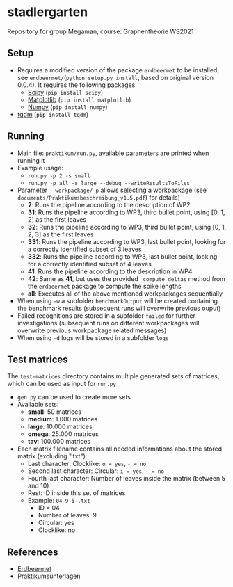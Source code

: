 # stadlergarten
Repository for group Megaman, course: Graphentheorie WS2021

## Setup
- Requires a modified version of the package `erdbeermet` to be installed, see `erdbeermet/`(`python setup.py install`, based on original version 0.0.4). It requires the following packages
  - [Scipy](http://www.scipy.org/install.html) (`pip install scipy`)
  - [Matplotlib](https://matplotlib.org/) (`pip install matplotlib`)
  - [Numpy](https://numpy.org) (`pip install numpy`)
- [tqdm](https://pypi.org/project/tqdm/) (`pip install tqdm`)

## Running
- Main file: `praktikum/run.py`, available parameters are printed when running it
- Example usage:
  - `run.py -p 2 -s small`
  - `run.py -p all -s large --debug --writeResultsToFiles`
- Parameter `--workpackage/-p` allows selecting a workpackage (see `documents/Praktikumsbeschreibung_v1.5.pdf`) for details)
  - **2**: Runs the pipeline according to the description of WP2
  - **31**: Runs the pipeline according to WP3, third bullet point, using [0, 1, 2] as the first leaves
  - **32**: Runs the pipeline according to WP3, third bullet point, using [0, 1, 2, 3] as the first leaves
  - **331**: Runs the pipeline according to WP3, last bullet point, looking for a correctly identified subset of 3 leaves
  - **332**: Runs the pipeline according to WP3, last bullet point, looking for a correctly identified subset of 4 leaves
  - **41**: Runs the pipeline according to the description in WP4
  - **42**: Same as **41**, but uses the provided `_compute_deltas` method from the `erdbeermet` package to compute the spike lengths
  - **all**: Executes all of the above mentioned workpackages sequentially
- When using `-w` a subfolder `benchmarkOutput` will be created containing the benchmark results (subsequent runs will overwrite previous ouput)
- Failed recognitions are stored in a subfolder `failed` for further investigations (subsequent runs on different workpackages will overwrite previous workpackage related messages)
- When using `-d` logs will be stored in a subfolder `logs`

## Test matrices
The `test-matrices` directory contains multiple generated sets of matrices, which can be used as input for `run.py`
- `gen.py` can be used to create more sets
- Available sets:
  - **small**: 50 matrices
  - **medium**: 1.000 matrices
  - **large**: 10.000 matrices
  - **omega**: 25.000 matrices
  - **tav**: 100.000 matrices
- Each matrix filename contains all needed informations about the stored matrix (excluding ".txt"):
  - Last character: Clocklike: `o = yes`, `- = no`
  - Second last character: Circular: `i = yes`, `- = no`
  - Fourth last character: Number of leaves inside the matrix (between 5 and 10)
  - Rest: ID inside this set of matrices
  - Example: `04-9-i-.txt`
    - ID = 04
    - Number of leaves: 9
    - Circular: yes
    - Clocklike: no

## References
- [Erdbeermet](https://github.com/david-schaller/Erdbeermet)
- [Praktikumsunterlagen](http://silo.bioinf.uni-leipzig.de/GTPraktikumRMaps/)
